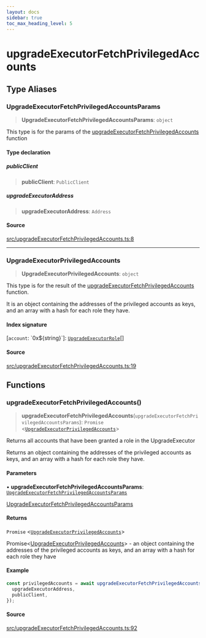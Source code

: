 ```yaml
---
layout: docs
sidebar: true
toc_max_heading_level: 5
---
```


# upgradeExecutorFetchPrivilegedAccounts

## Type Aliases

### UpgradeExecutorFetchPrivilegedAccountsParams

> **UpgradeExecutorFetchPrivilegedAccountsParams**: `object`

This type is for the params of the [upgradeExecutorFetchPrivilegedAccounts](upgradeExecutorFetchPrivilegedAccounts.md#upgradeexecutorfetchprivilegedaccounts) function

#### Type declaration

##### publicClient

> **publicClient**: `PublicClient`

##### upgradeExecutorAddress

> **upgradeExecutorAddress**: `Address`

#### Source

[src/upgradeExecutorFetchPrivilegedAccounts.ts:8](https://github.com/anegg0/arbitrum-orbit-sdk/blob/1aa2030374f41bb1bf01834ef0c05d2e6663f5e5/src/upgradeExecutorFetchPrivilegedAccounts.ts#L8)

***

### UpgradeExecutorPrivilegedAccounts

> **UpgradeExecutorPrivilegedAccounts**: `object`

This type is for the result of the [upgradeExecutorFetchPrivilegedAccounts](upgradeExecutorFetchPrivilegedAccounts.md#upgradeexecutorfetchprivilegedaccounts) function.

It is an object containing the addresses of the privileged accounts as keys,
and an array with a hash for each role they have.

#### Index signature

 \[`account`: \`0x$\{string\}\`\]: [`UpgradeExecutorRole`](upgradeExecutorEncodeFunctionData.md#upgradeexecutorrole)[]

#### Source

[src/upgradeExecutorFetchPrivilegedAccounts.ts:19](https://github.com/anegg0/arbitrum-orbit-sdk/blob/1aa2030374f41bb1bf01834ef0c05d2e6663f5e5/src/upgradeExecutorFetchPrivilegedAccounts.ts#L19)

## Functions

### upgradeExecutorFetchPrivilegedAccounts()

> **upgradeExecutorFetchPrivilegedAccounts**(`upgradeExecutorFetchPrivilegedAccountsParams`): `Promise` \<[`UpgradeExecutorPrivilegedAccounts`](upgradeExecutorFetchPrivilegedAccounts.md#upgradeexecutorprivilegedaccounts)\>

Returns all accounts that have been granted a role in the UpgradeExecutor

Returns an object containing the addresses of the privileged accounts as keys, and an array with a hash for each role they have.

#### Parameters

• **upgradeExecutorFetchPrivilegedAccountsParams**: [`UpgradeExecutorFetchPrivilegedAccountsParams`](upgradeExecutorFetchPrivilegedAccounts.md#upgradeexecutorfetchprivilegedaccountsparams)

[UpgradeExecutorFetchPrivilegedAccountsParams](upgradeExecutorFetchPrivilegedAccounts.md#upgradeexecutorfetchprivilegedaccountsparams)

#### Returns

`Promise` \<[`UpgradeExecutorPrivilegedAccounts`](upgradeExecutorFetchPrivilegedAccounts.md#upgradeexecutorprivilegedaccounts)\>

Promise<[UpgradeExecutorPrivilegedAccounts](upgradeExecutorFetchPrivilegedAccounts.md#upgradeexecutorprivilegedaccounts)> - an object containing the addresses of the privileged accounts as keys, and an array with a hash for each role they have

#### Example

```ts
const privilegedAccounts = await upgradeExecutorFetchPrivilegedAccounts({
  upgradeExecutorAddress,
  publicClient,
});
```

#### Source

[src/upgradeExecutorFetchPrivilegedAccounts.ts:92](https://github.com/anegg0/arbitrum-orbit-sdk/blob/1aa2030374f41bb1bf01834ef0c05d2e6663f5e5/src/upgradeExecutorFetchPrivilegedAccounts.ts#L92)
